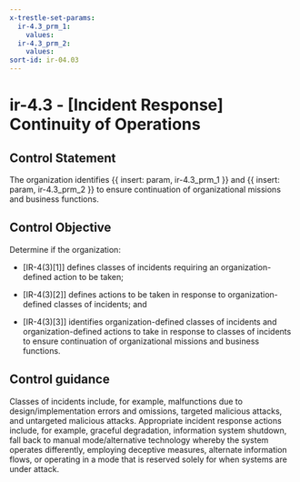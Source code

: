 ```yaml
---
x-trestle-set-params:
  ir-4.3_prm_1:
    values:
  ir-4.3_prm_2:
    values:
sort-id: ir-04.03
---
```


# ir-4.3 - \[Incident Response\] Continuity of Operations

## Control Statement

The organization identifies {{ insert: param, ir-4.3_prm_1 }} and {{ insert: param, ir-4.3_prm_2 }} to ensure continuation of organizational missions and business functions.

## Control Objective

Determine if the organization:

- \[IR-4(3)[1]\] defines classes of incidents requiring an organization-defined action to be taken;

- \[IR-4(3)[2]\] defines actions to be taken in response to organization-defined classes of incidents; and

- \[IR-4(3)[3]\] identifies organization-defined classes of incidents and organization-defined actions to take in response to classes of incidents to ensure continuation of organizational missions and business functions.

## Control guidance

Classes of incidents include, for example, malfunctions due to design/implementation errors and omissions, targeted malicious attacks, and untargeted malicious attacks. Appropriate incident response actions include, for example, graceful degradation, information system shutdown, fall back to manual mode/alternative technology whereby the system operates differently, employing deceptive measures, alternate information flows, or operating in a mode that is reserved solely for when systems are under attack.

